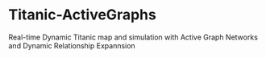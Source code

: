 # Titanic-ActiveGraphs
Real-time Dynamic Titanic map and simulation with Active Graph Networks and Dynamic Relationship Expannsion

